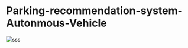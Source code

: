 # Parking-recommendation-system-Autonmous-Vehicle
![sss](https://user-images.githubusercontent.com/28098904/170249835-b28614e5-211e-4644-a013-682d5168ab81.PNG)
